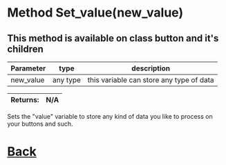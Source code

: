 # Method Set_value(new_value)

## This method is available on class button and it's children

| Parameter   |  type   |              description                   |
|--           |       --|--                                          |
|  new_value  |   any type   |  this variable can store any type of data    |

| Returns:  |  N/A |
|--         |                                                        --|

Sets the "value" variable to store any kind of data you like to process on your buttons and such.

# [Back](https://github.com/Ced30/GML-GUI-Library-GGL-Documentation/blob/main/API/Common_Methods.md)
